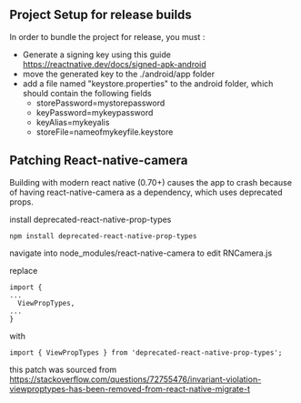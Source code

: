 Project Setup for release builds
--

In order to bundle the project for release, you must : 

 - Generate a signing key using this guide https://reactnative.dev/docs/signed-apk-android
 - move the generated key to the ./android/app folder
 - add a file named "keystore.properties" to the android folder, which should contain the following fields
    - storePassword=mystorepassword
    - keyPassword=mykeypassword
    - keyAlias=mykeyalis
    - storeFile=nameofmykeyfile.keystore

Patching React-native-camera
--

Building with modern react native (0.70+) causes the app to crash because of having react-native-camera as a dependency, which uses deprecated props.

install deprecated-react-native-prop-types

`npm install deprecated-react-native-prop-types`

navigate into node_modules/react-native-camera to edit RNCamera.js

replace
```
import {
...
  ViewPropTypes,
...
}
```

with

`import { ViewPropTypes } from 'deprecated-react-native-prop-types';`

this patch was sourced from https://stackoverflow.com/questions/72755476/invariant-violation-viewproptypes-has-been-removed-from-react-native-migrate-t
